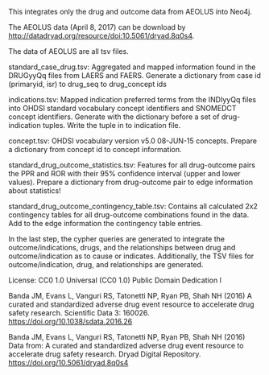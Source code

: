 This integrates only the drug and outcome data from AEOLUS into Neo4j.

The AEOLUS data (April 8, 2017) can be download by http://datadryad.org/resource/doi:10.5061/dryad.8q0s4. 

The data of AEOLUS are all tsv files.

standard_case_drug.tsv: Aggregated and mapped information found in the DRUGyyQq files from LAERS and FAERS.
Generate a dictionary from case id (primaryid, isr) to drug_seq to drug_concept ids

indications.tsv: Mapped indication preferred terms from the INDIyyQq files into OHDSI standard vocabulary concept identifiers and SNOMEDCT concept identifiers.
Generate with the dictionary before a set of drug-indication tuples. Write the tuple in to indication file.

concept.tsv: OHDSI vocabulary version v5.0 08-JUN-15 concepts.
Prepare a dictionary from concept id to concept information.

standard_drug_outcome_statistics.tsv: Features for all drug-outcome pairs the PPR and ROR with their 95% confidence interval (upper and lower values).
Prepare a dictionary from drug-outcome pair to edge information about statistics!

standard_drug_outcome_contingency_table.tsv: Contains all calculated 2x2 contingency tables for all drug-outcome combinations found in the data.
Add to the edge information the contingency table entries.

In the last step, the cypher queries are generated to integrate the outcome/indications, drugs, and the relationships between drug and outcome/indication as to cause or indicates. 
Additionally, the TSV files for outcome/indication, drug, and relationships are generated.


License: CC0 1.0 Universal (CC0 1.0) Public Domain Dedication l 

Banda JM, Evans L, Vanguri RS, Tatonetti NP, Ryan PB, Shah NH (2016) A curated and standardized adverse drug event resource to accelerate drug safety research. Scientific Data 3: 160026. https://doi.org/10.1038/sdata.2016.26

Banda JM, Evans L, Vanguri RS, Tatonetti NP, Ryan PB, Shah NH (2016) Data from: A curated and standardized adverse drug event resource to accelerate drug safety research. Dryad Digital Repository. https://doi.org/10.5061/dryad.8q0s4